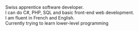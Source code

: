 Swiss apprentice software developer.  
I can do C#, PHP, SQL and basic front-end web development.  
I am fluent in French and English.  
Currently trying to learn lower-level programming
